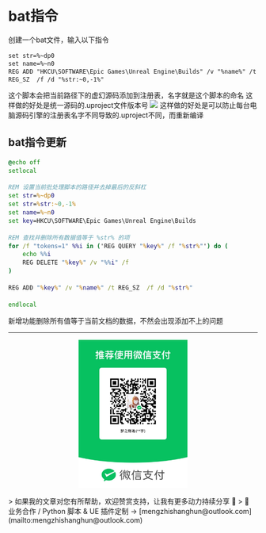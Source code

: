 # bat指令
创建一个bat文件，输入以下指令
```
set str=%~dp0
set name=%~n0
REG ADD "HKCU\SOFTWARE\Epic Games\Unreal Engine\Builds" /v "%name%" /t REG_SZ  /f /d "%str:~0,-1%"
```
这个脚本会把当前路径下的虚幻源码添加到注册表，名字就是这个脚本的命名
这样做的好处是统一源码的.uproject文件版本号
![](https://raw.githubusercontent.com/mengzhishanghun/mengzhishanghun/main/Blog/Assets/01-%E5%9B%BE%E7%89%87/Pasted%20image%2020240710163255.png)
这样做的好处是可以防止每台电脑源码引擎的注册表名字不同导致的.uproject不同，而重新编译

## bat指令更新
```bat
@echo off
setlocal

REM 设置当前批处理脚本的路径并去掉最后的反斜杠
set str=%~dp0
set str=%str:~0,-1%
set name=%~n0
set key=HKCU\SOFTWARE\Epic Games\Unreal Engine\Builds

REM 查找并删除所有数据值等于 %str% 的项
for /f "tokens=1" %%i in ('REG QUERY "%key%" /f "%str%"') do (
    echo %%i
    REG DELETE "%key%" /v "%%i" /f
)

REG ADD "%key%" /v "%name%" /t REG_SZ  /f /d "%str%"

endlocal
```
新增功能删除所有值等于当前文档的数据，不然会出现添加不上的问题

---

<p align="center">
  <img src="https://raw.githubusercontent.com/mengzhishanghun/mengzhishanghun/main/PayCodes/WeChatPay.jpg" width="220"/>
</p>
> 如果我的文章对您有所帮助，欢迎赞赏支持，让我有更多动力持续分享 🙏   
> 💼 业务合作 / Python 脚本 & UE 插件定制 → [mengzhishanghun@outlook.com](mailto:mengzhishanghun@outlook.com)